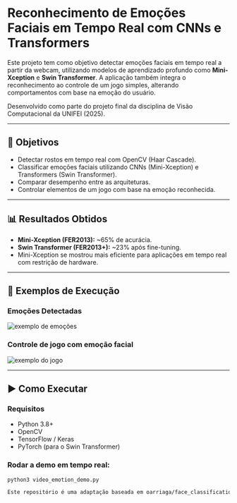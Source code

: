 # Reconhecimento de Emoções Faciais em Tempo Real com CNNs e Transformers

Este projeto tem como objetivo detectar emoções faciais em tempo real a partir da webcam, utilizando modelos de aprendizado profundo como **Mini-Xception** e **Swin Transformer**. A aplicação também integra o reconhecimento ao controle de um jogo simples, alterando comportamentos com base na emoção do usuário.

Desenvolvido como parte do projeto final da disciplina de Visão Computacional da UNIFEI (2025).

---

## 🎯 Objetivos

- Detectar rostos em tempo real com OpenCV (Haar Cascade).
- Classificar emoções faciais utilizando CNNs (Mini-Xception) e Transformers (Swin Transformer).
- Comparar desempenho entre as arquiteturas.
- Controlar elementos de um jogo com base na emoção reconhecida.

---

## 📊 Resultados Obtidos

- **Mini-Xception (FER2013):** ~65% de acurácia.
- **Swin Transformer (FER2013+):** ~23% após fine-tuning.
- Mini-Xception se mostrou mais eficiente para aplicações em tempo real com restrição de hardware.

---

## 📸 Exemplos de Execução

### Emoções Detectadas
![exemplo de emoções](images/demo_emotion.png)

### Controle de jogo com emoção facial
![exemplo do jogo](images/game_demo.png)

---

## ▶️ Como Executar

### Requisitos
- Python 3.8+
- OpenCV
- TensorFlow / Keras
- PyTorch (para o Swin Transformer)

### Rodar a demo em tempo real:
```bash
python3 video_emotion_demo.py

Este repositório é uma adaptação baseada em oarriaga/face_classification, com modificações e extensões desenvolvidas para fins acadêmicos e aplicação prática.
